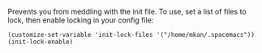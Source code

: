 Prevents you from meddling with the init file. To use, set a list of files to lock,
then enable locking in your config file:

```
(customize-set-variable 'init-lock-files '("/home/mkan/.spacemacs"))
(init-lock-enable)
```
